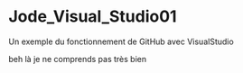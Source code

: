# Jode_Visual_Studio01
Un exemple du fonctionnement de GitHub avec VisualStudio


beh là je ne comprends pas très bien
